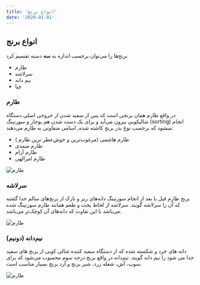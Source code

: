 ```yaml
---
title: 'انواع برنج'
date: '2020-01-01'
---
```


## **انواع برنج**

برنج‌ها را می‌توان برحسب اندازه به **سه** دسته تقسیم کرد

- طارم
- سرلاشه
- نیم دانه
- چپا

### طارم

در واقع طارم همان برنجی است که پس از سفید شدن از خروجی اصلی دستگاه شالیکوبی بیرون می‌آید و برای یک دست شدن هم بوجار و سورتینگ (sorting) انجام میشود
که برحسب نوع بذر برنج کاشته شده, اسامی متفاوتی به طارم می‌دهند:

- طارم هاشمی (مرغوب‌ترین و خوش‌عطر ترین طارم )
- طارم صمدی
- طارم آرام
- طارم امرالهی

![طارم](https://drive.google.com/uc?export=download&id=1C9uLwMkhRx3WJVn4sN2kfid2VlUo_OgM)

### سرلاشه

برنج طارم قبل یا بعد از انجام سورتینگ دانه‌های ریز و نازک از برنج‌های سالم جدا گشته که آن را سرلاشه گویند. سرلاشه از لحاظ پخت و طعم همانند طارم سورتینگ شده می‌باشد با این تفاوت که دانه‌های آن کوچک‌تر می‌باشد.

![طارم](https://drive.google.com/uc?export=download&id=1UJYrLuz_navFnRJevfsQdcGdqsr2oLow)

### نیم‌دانه (دونیم)

دانه های خرد و شکسته شده که از دستگاه سفید کننده شالی کوبی از برنج های سفید جدا می شود را نیم دانه گویند. نیم‌دانه در واقع برنج درجه سوم محسوب می‌شود که برای سوپ، آش، شعله زرد، شیر برنج و آرد برنج بسیار مناسب است.

![طارم](https://drive.google.com/uc?export=download&id=1ZBpmZyPU85rbFgGPT4tgOsC4OdPDntTR)
